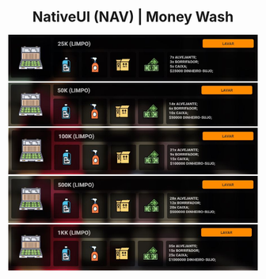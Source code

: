 <!DOCTYPE html>
<html lang="en">
<head>
<meta charset="UTF-8">
<meta name="viewport" content="width=device-width, initial-scale=1.0">
<meta http-equiv="X-UA-Compatible" content="ie=edge">
<meta name="Description" content="Enter your description here"/>
<link rel="stylesheet" href="https://cdnjs.cloudflare.com/ajax/libs/twitter-bootstrap/4.5.0/css/bootstrap.min.css">
<link rel="stylesheet" href="https://cdnjs.cloudflare.com/ajax/libs/font-awesome/5.14.0/css/all.min.css">
<link rel="stylesheet" href="assets/css/style.css">

</head>
<body>
 
  <div id="teste" class="d-flex justify-content-center">
   
   <center><h1>NativeUI (NAV) | Money Wash</h1></center>
   <center><img  src="github-assets/image-25wash.png"></img></center>
   <center><img  src="github-assets/image-50wash.png"></img></center>
   <center><img  src="github-assets/image-100wash.png"></img></center>
   <center><img  src="github-assets/image-500wash.png"></img></center>
   <center><img  src="github-assets/image-1000wash.png"></img></center>
    
  </div>
  
</body>
</html>
